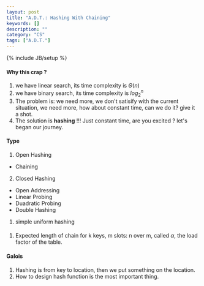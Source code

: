 ```yaml
---
layout: post
title: "A.D.T.: Hashing With Chaining"
keywords: []
description: ""
category: "CS"
tags: ["A.D.T."]
---
```

{% include JB/setup %}

#### Why this crap ?
1. we have linear search, its time complexity is $\Theta (n)$
2. we have binary search, its time complexity is $log_2^n$
3. The problem is: we need more, we don't satisify with the current situation,
   we need more, how about constant time, can we do it? give it a shot.
4. The solution is **hashing** !!! Just constant time, are you excited ? let's
   began our journey.

#### Type
1. Open Hashing
- Chaining
2. Closed Hashing
- Open Addressing
- Linear Probing
- Duadratic Probing
- Double Hashing
1. simple uniform hashing

#### 
1. Expected length of chain for k keys, m slots:  n over m, called $\alpha$, the
   load factor of the table.


####  Galois
1. Hashing is from key to location, then we put something on the location.
2. How to design hash function is the most important thing.

